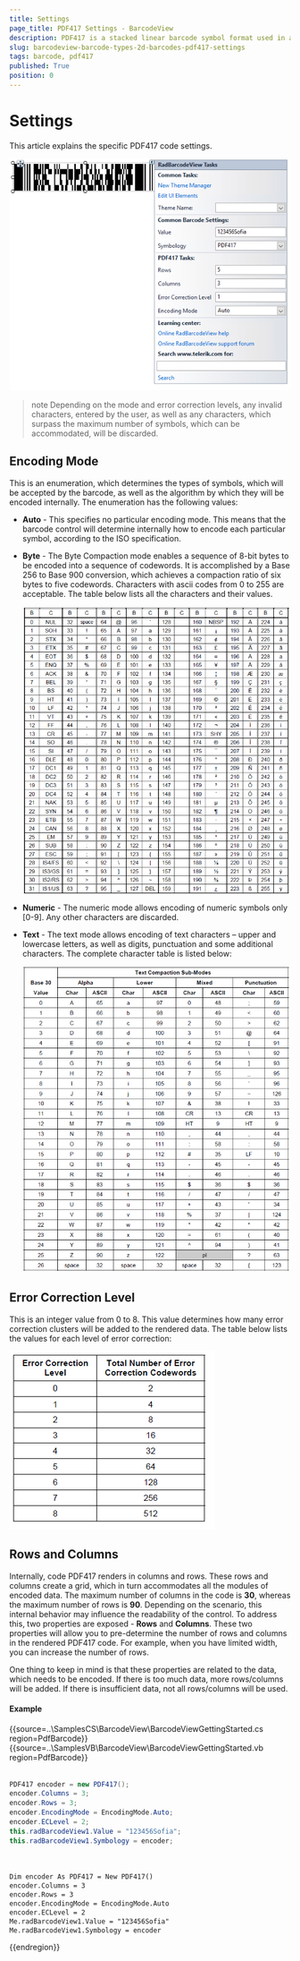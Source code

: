 ```yaml
---
title: Settings
page_title: PDF417 Settings - BarcodeView
description: PDF417 is a stacked linear barcode symbol format used in a variety of applications, primarily transport, identification cards, and inventory management. 
slug: barcodeview-barcode-types-2d-barcodes-pdf417-settings 
tags: barcode, pdf417
published: True
position: 0 
---
```


# Settings

This article explains the specific PDF417 code settings.

![WinForms RadBarcodeView 2D PDF417 Settings](images/barcode-2d-barcodes-pdf417-settings001.png)

>note Depending on the mode and error correction levels, any invalid characters, entered by the user, as well as any characters, which surpass the maximum number of symbols, which can be accommodated, will be discarded.

## Encoding Mode

This is an enumeration, which determines the types of symbols, which will be accepted by the barcode, as well as the algorithm by which they will be encoded internally. The enumeration has the following values:

* **Auto** - This specifies no particular encoding mode. This means that the barcode control will determine internally how to encode each particular symbol, according to the ISO specification.
* **Byte** - The Byte Compaction mode enables a sequence of 8-bit bytes to be encoded into a sequence of codewords. It is accomplished by a Base 256 to Base 900 conversion, which achieves a compaction ratio of six bytes to five codewords. Characters with ascii codes from 0 to 255 are acceptable. The table below lists all the characters and their values.

	![WinForms RadBarcodeView PDF417 Encoding Mode Byte](images/barcode-2d-barcodes-pdf417-settings003.png)

* **Numeric** - The numeric mode allows encoding of numeric symbols only [0-9]. Any other characters are discarded.
* **Text** - The text mode allows encoding of text characters – upper and lowercase letters, as well as digits, punctuation and some additional characters. The complete character table is listed below:

	![WinForms RadBarcodeView PDF417 Encoding Mode Text](images/barcode-2d-barcodes-pdf417-settings004.png)

## Error Correction Level

This is an integer value from 0 to 8. This value determines how many error correction clusters will be added to the rendered data. The table below lists the values for each level of error correction:

![WinForms RadBarcodeView PDF417 Error Correction Level](images/barcode-2d-barcodes-pdf417-settings002.png)

## Rows and Columns

Internally, code PDF417 renders in columns and rows. These rows and columns create a grid, which in turn accommodates all the modules of encoded data. The maximum number of columns in the code is **30**, whereas the maximum number of rows is **90**. Depending on the scenario, this internal behavior may influence the readability of the control. To address this, two properties are exposed - **Rows** and **Columns**. These two properties will allow you to pre-determine the number of rows and columns in the rendered PDF417 code. For example, when you have limited width, you can increase the number of rows.

One thing to keep in mind is that these properties are related to the data, which needs to be encoded. If there is too much data, more rows/columns will be added. If there is insufficient data, not all rows/columns will be used.

#### Example

{{source=..\SamplesCS\BarcodeView\BarcodeViewGettingStarted.cs region=PdfBarcode}} 
{{source=..\SamplesVB\BarcodeView\BarcodeViewGettingStarted.vb region=PdfBarcode}}

````C#

PDF417 encoder = new PDF417();
encoder.Columns = 3;
encoder.Rows = 3;
encoder.EncodingMode = EncodingMode.Auto;
encoder.ECLevel = 2;
this.radBarcodeView1.Value = "123456Sofia";
this.radBarcodeView1.Symbology = encoder;
           
````
````VB.NET

Dim encoder As PDF417 = New PDF417()
encoder.Columns = 3
encoder.Rows = 3
encoder.EncodingMode = EncodingMode.Auto
encoder.ECLevel = 2
Me.radBarcodeView1.Value = "123456Sofia"
Me.radBarcodeView1.Symbology = encoder

```` 
{{endregion}}

 
